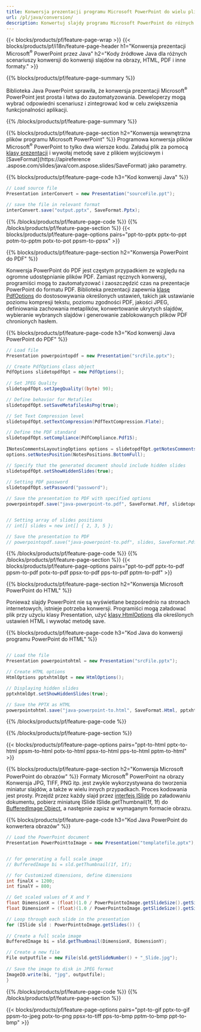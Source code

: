 ```yaml
---
title: Konwersja prezentacji programu Microsoft PowerPoint do wielu plików przy użyciu języka Java
url: /pl/java/conversion/
description: Konwertuj slajdy programu Microsoft PowerPoint do różnych plików, w tym HTML, PDF i obrazów w aplikacjach opartych na języku Java.
---
```


{{< blocks/products/pf/feature-page-wrap >}}
{{< blocks/products/pf/i18n/feature-page-header h1="Konwersja prezentacji Microsoft<sup>®</sup> PowerPoint przez Java" h2="Kody źródłowe Java dla różnych scenariuszy konwersji do konwersji slajdów na obrazy, HTML, PDF i inne formaty." >}}

{{% blocks/products/pf/feature-page-summary %}}

Biblioteka Java PowerPoint sprawiła, że ​​konwersja prezentacji Microsoft<sup>®</sup> PowerPoint jest prosta i łatwa do zautomatyzowania. Deweloperzy mogą wybrać odpowiedni scenariusz i zintegrować kod w celu zwiększenia funkcjonalności aplikacji. 

{{% /blocks/products/pf/feature-page-summary  %}}

{{% blocks/products/pf/feature-page-section  h2="Konwersja wewnętrzna plików programu Microsoft PowerPoint" %}}
Programowa konwersja plików Microsoft<sup>®</sup> PowerPoint to tylko dwa wiersze kodu. Załaduj plik za pomocą [klasy prezentacji](https://apireference.aspose.com/slides/java/com.aspose.slides/Presentation) i wywołaj metodę save z plikiem wyjściowym i [SaveFormat](https://apireference .aspose.com/slides/java/com.aspose.slides/SaveFormat) jako parametry.

{{% blocks/products/pf/feature-page-code h3="Kod konwersji Java" %}}

```cs
// Load source file
Presentation interConvert = new Presentation("sourceFile.ppt");

// save the file in relevant format
interConvert.save("output.pptx", SaveFormat.Pptx);   
```
{{% /blocks/products/pf/feature-page-code  %}}
{{% /blocks/products/pf/feature-page-section %}}
{{< blocks/products/pf/feature-page-options pairs="ppt-to-pptx pptx-to-ppt potm-to-pptm potx-to-pot ppsm-to-ppsx" >}}


{{% blocks/products/pf/feature-page-section  h2="Konwersja PowerPoint do PDF" %}}

Konwersja PowerPoint do PDF jest częstym przypadkiem ze względu na ogromne udostępnianie plików PDF. Zamiast ręcznych konwersji, programiści mogą to zautomatyzować i zaoszczędzić czas na prezentacje PowerPoint do formatu PDF. Biblioteka prezentacji zapewnia [klasę PdfOptions](https://apireference.aspose.com/java/slides/com.aspose.slides/PdfOptions) do dostosowywania określonych ustawień, takich jak ustawianie poziomu kompresji tekstu, poziomu zgodności PDF, jakości JPEG, definiowania zachowania metaplików, konwertowanie ukrytych slajdów, wybieranie wybranych slajdów i generowanie zablokowanych plików PDF chronionych hasłem.

{{% blocks/products/pf/feature-page-code h3="Kod konwersji Java PowerPoint do PDF" %}}

```cs
// Load file
Presentation powerpointopdf = new Presentation("srcFile.pptx");

// Create PdfOptions class object
PdfOptions slidetopdfOpt = new PdfOptions();
               
// Set JPEG Quality
slidetopdfOpt.setJpegQuality((byte) 90);

// Define behavior for Metafiles
slidetopdfOpt.setSaveMetafilesAsPng(true);

// Set Text Compression level
slidetopdfOpt.setTextCompression(PdfTextCompression.Flate);

// Define the PDF standard
slidetopdfOpt.setCompliance(PdfCompliance.Pdf15);
              
INotesCommentsLayoutingOptions options = slidetopdfOpt.getNotesCommentsLayouting();
options.setNotesPosition(NotesPositions.BottomFull);

// Specify that the generated document should include hidden slides
slidetopdfOpt.setShowHiddenSlides(true);
	
// Setting PDF password
slidetopdfOpt.setPassword("password");	

// Save the presentation to PDF with specified options
powerpointopdf.save("java-powerpoint-to.pdf", SaveFormat.Pdf, slidetopdfOpt);


// Setting array of slides positions
// int[] slides = new int[] { 2, 3, 5 };

// Save the presentation to PDF
// powerpointopdf.save("java-powerpoint-to.pdf", slides, SaveFormat.Pdf);

```
{{% /blocks/products/pf/feature-page-code  %}}
{{% /blocks/products/pf/feature-page-section %}}
{{< blocks/products/pf/feature-page-options pairs="ppt-to-pdf pptx-to-pdf ppsm-to-pdf potx-to-pdf ppsx-to-pdf pps-to-pdf pptm-to-pdf" >}}


{{% blocks/products/pf/feature-page-section  h2="Konwersja Microsoft PowerPoint do HTML" %}}

Ponieważ slajdy PowerPoint nie są wyświetlane bezpośrednio na stronach internetowych, istnieje potrzeba konwersji. Programiści mogą załadować plik przy użyciu klasy Presentation, użyć [klasy HtmlOptions](https://apireference.aspose.com/slides/java/com.aspose.slides/HtmlOptions) dla określonych ustawień HTML i wywołać metodę save.

{{% blocks/products/pf/feature-page-code h3="Kod Java do konwersji programu PowerPoint do HTML" %}}

```cs

// Load the file
Presentation powerpointohtml = new Presentation("srcFile.pptx");

// Create HTML options
HtmlOptions pptxhtmlOpt = new HtmlOptions();

// Displaying hidden slides
pptxhtmlOpt.setShowHiddenSlides(true);

// Save the PPTX as HTML
powerpointohtml.save("java-powerpoint-to.html", SaveFormat.Html, pptxhtmlOpt); 

```
{{% /blocks/products/pf/feature-page-code %}}

{{% /blocks/products/pf/feature-page-section %}}

{{< blocks/products/pf/feature-page-options pairs="ppt-to-html pptx-to-html ppsm-to-html potx-to-html ppsx-to-html pps-to-html pptm-to-html" >}}

{{% blocks/products/pf/feature-page-section  h2="Konwersja Microsoft PowerPoint do obrazów" %}}
Formaty Microsoft<sup>®</sup> PowerPoint na obrazy Konwersja JPG, TIFF, PNG itp. jest zwykle wykorzystywana do tworzenia miniatur slajdów, a także w wielu innych przypadkach. Proces kodowania jest prosty. Przejdź przez każdy slajd przez [interfejs ISlide](https://apireference.aspose.com/slides/java/com.aspose.slides/ISlide) po załadowaniu dokumentu, pobierz miniaturę ISlide ISlide.getThumbnail(1f, 1f) do [BufferedImage Object](https://docs.oracle.com/javase/7/docs/api/java/awt/image/BufferedImage.html), a następnie zapisz w wymaganym formacie obrazu. 

{{% blocks/products/pf/feature-page-code h3="Kod Java PowerPoint do konwertera obrazów" %}}
```cs
// Load the PowerPoint document
Presentation PowerPointtoImage = new Presentation("templatefile.pptx");


// for generating a full scale image
// BufferedImage bi = sld.getThumbnail(1f, 1f);

// for Customized dimensions, define dimensions
int finalX = 1200;
int finalY = 800;

// Get scaled values of X and Y
float DimensionX = (float)(1.0 / PowerPointtoImage.getSlideSize().getSize().getWidth()) * finalX;
float DimensionY = (float)(1.0 / PowerPointtoImage.getSlideSize().getSize().getHeight()) * finalY;

// Loop through each slide in the presentation
for (ISlide sld : PowerPointtoImage.getSlides()) {
	
// Create a full scale image
BufferedImage bi = sld.getThumbnail(DimensionX, DimensionY);

// Create a new file
File outputfile = new File(sld.getSlideNumber() + "_Slide.jpg");
	
// Save the image to disk in JPEG format
ImageIO.write(bi, "jpg", outputfile);
}
```
{{% /blocks/products/pf/feature-page-code %}}
{{% /blocks/products/pf/feature-page-section %}}

{{< blocks/products/pf/feature-page-options pairs="ppt-to-gif pptx-to-gif ppsm-to-jpeg potx-to-png ppsx-to-tiff pps-to-bmp pptm-to-bmp ppt-to-bmp" >}}